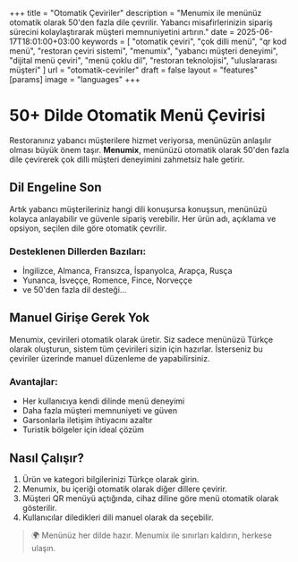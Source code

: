 +++
title = "Otomatik Çeviriler"
description = "Menumix ile menünüz otomatik olarak 50'den fazla dile çevrilir. Yabancı misafirlerinizin sipariş sürecini kolaylaştırarak müşteri memnuniyetini artırın."
date = 2025-06-17T18:01:00+03:00
keywords = [
  "otomatik çeviri",
  "çok dilli menü",
  "qr kod menü",
  "restoran çeviri sistemi",
  "menumix",
  "yabancı müşteri deneyimi",
  "dijital menü çeviri",
  "menü çoklu dil",
  "restoran teknolojisi",
  "uluslararası müşteri"
]
url = "otomatik-ceviriler"
draft = false
layout = "features"
[params]
  image = "languages"
+++

# 50+ Dilde Otomatik Menü Çevirisi

Restoranınız yabancı müşterilere hizmet veriyorsa, menünüzün anlaşılır olması büyük önem taşır. **Menumix**, menünüzü otomatik olarak 50'den fazla dile çevirerek çok dilli müşteri deneyimini zahmetsiz hale getirir.

## Dil Engeline Son

Artık yabancı müşterileriniz hangi dili konuşursa konuşsun, menünüzü kolayca anlayabilir ve güvenle sipariş verebilir. Her ürün adı, açıklama ve opsiyon, seçilen dile göre otomatik çevrilir.

### Desteklenen Dillerden Bazıları:
- İngilizce, Almanca, Fransızca, İspanyolca, Arapça, Rusça
- Yunanca, İsveççe, Romence, Fince, Norveççe
- ve 50'den fazla dil desteği…

## Manuel Girişe Gerek Yok

Menumix, çevirileri otomatik olarak üretir. Siz sadece menünüzü Türkçe olarak oluşturun, sistem tüm çevirileri sizin için hazırlar. İsterseniz bu çeviriler üzerinde manuel düzenleme de yapabilirsiniz.

### Avantajlar:
- Her kullanıcıya kendi dilinde menü deneyimi
- Daha fazla müşteri memnuniyeti ve güven
- Garsonlarla iletişim ihtiyacını azaltır
- Turistik bölgeler için ideal çözüm

## Nasıl Çalışır?

1. Ürün ve kategori bilgilerinizi Türkçe olarak girin.  
2. Menumix, bu içeriği otomatik olarak diğer dillere çevirir.  
3. Müşteri QR menüyü açtığında, cihaz diline göre menü otomatik olarak gösterilir.  
4. Kullanıcılar diledikleri dili manuel olarak da seçebilir.

> 🌍 Menünüz her dilde hazır. Menumix ile sınırları kaldırın, herkese ulaşın.